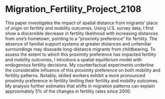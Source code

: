 # Migration_Fertility_Project_2108

This paper investigates the impact of spatial distance from migrants’ place of origin on fertility and mobility outcomes. Using U.S. survey data, I first show a discernible decrease in fertility likelihood with increasing distances from one’s hometown, pointing to a ”proximity preference” for fertility. The absence of familial support systems at greater distances and unfamiliar surroundings may dissuade long-distance migrants from childbearing. To assess the extent to which this proximity preference has impacted fertility and mobility outcomes, I introduce a spatial equilibrium model with endogenous fertility decisions. My counterfactual experiments underline the considerable influence of this proximity preference on both mobility and fertility patterns. Notably, skilled workers exhibit a more pronounced proximity preference in fertility limiting their fertility and mobility outcomes. My analysis further estimates that shifts in migration patterns can explain approximately 5% of the changes in fertility rates since 2000.
